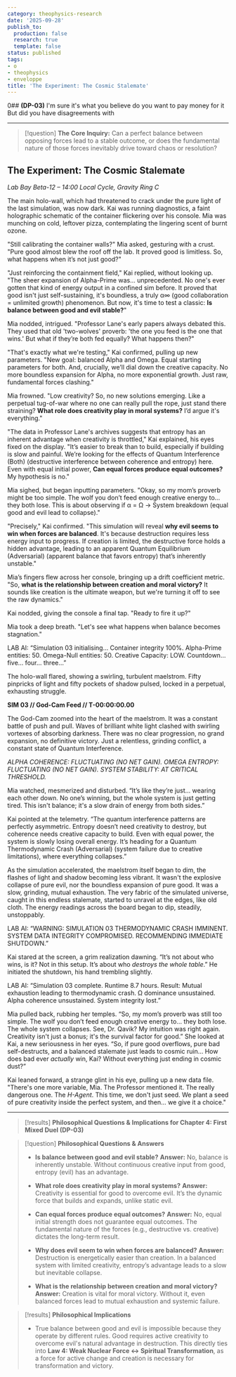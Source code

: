 ```yaml
---
category: theophysics-research
date: '2025-09-28'
publish_to:
  production: false
  research: true
  template: false
status: published
tags:
- o
- theophysics
- enveloppe
title: 'The Experiment: The Cosmic Stalemate'
---
```

   
0## **(DP-03)** I'm sure it's what you believe do you want to pay money for it But did you have disagreements with   
   
   
---   
   
> [!question] **The Core Inquiry:** Can a perfect balance between opposing forces lead to a stable outcome, or does the fundamental nature of those forces inevitably drive toward chaos or resolution?   
   
## The Experiment: The Cosmic Stalemate   
   
_Lab Bay Beta-12 – 14:00 Local Cycle, Gravity Ring C_   
   
The main holo-wall, which had threatened to crack under the pure light of the last simulation, was now dark. Kai was running diagnostics, a faint holographic schematic of the container flickering over his console. Mia was munching on cold, leftover pizza, contemplating the lingering scent of burnt ozone.   
   
"Still calibrating the container walls?" Mia asked, gesturing with a crust. "Pure good almost blew the roof off the lab. It proved good is limitless. So, what happens when it’s not just good?"   
   
"Just reinforcing the containment field," Kai replied, without looking up. "The sheer expansion of Alpha-Prime was... unprecedented. No one's ever gotten that kind of energy output in a confined sim before. It proved that good isn't just self-sustaining, it's boundless, a truly α∞ (good collaboration = unlimited growth) phenomenon. But now, it's time to test a classic: **Is balance between good and evil stable?**"   
   
Mia nodded, intrigued. "Professor Lane's early papers always debated this. They used that old 'two-wolves' proverb: 'the one you feed is the one that wins.' But what if they’re both fed equally? What happens then?"   
   
"That's exactly what we're testing," Kai confirmed, pulling up new parameters. "New goal: balanced Alpha and Omega. Equal starting parameters for both. And, crucially, we’ll dial down the creative capacity. No more boundless expansion for Alpha, no more exponential growth. Just raw, fundamental forces clashing."   
   
Mia frowned. "Low creativity? So, no new solutions emerging. Like a perpetual tug-of-war where no one can really pull the rope, just stand there straining? **What role does creativity play in moral systems?** I’d argue it's everything."   
   
"The data in Professor Lane's archives suggests that entropy has an inherent advantage when creativity is throttled," Kai explained, his eyes fixed on the display. "It’s easier to break than to build, especially if building is slow and painful. We’re looking for the effects of Quantum Interference (Both) (destructive interference between coherence and entropy) here. Even with equal initial power, **Can equal forces produce equal outcomes?** My hypothesis is no."   
   
Mia sighed, but began inputting parameters. "Okay, so my mom’s proverb might be too simple. The wolf you don’t feed enough creative energy to… they both lose. This is about observing if α = Ω → System breakdown (equal good and evil lead to collapse)."   
   
"Precisely," Kai confirmed. "This simulation will reveal **why evil seems to win when forces are balanced**. It's because destruction requires less energy input to progress. If creation is limited, the destructive force holds a hidden advantage, leading to an apparent Quantum Equilibrium (Adversarial) (apparent balance that favors entropy) that’s inherently unstable."   
   
Mia’s fingers flew across her console, bringing up a drift coefficient metric. "So, **what is the relationship between creation and moral victory?** It sounds like creation is the ultimate weapon, but we're turning it off to see the raw dynamics."   
   
Kai nodded, giving the console a final tap. "Ready to fire it up?"   
   
Mia took a deep breath. "Let's see what happens when balance becomes stagnation."   
   
LAB AI: “Simulation 03 initialising… Container integrity 100%. Alpha-Prime entities: 50. Omega-Null entities: 50. Creative Capacity: LOW. Countdown… five… four… three…”   
   
The holo-wall flared, showing a swirling, turbulent maelstrom. Fifty pinpricks of light and fifty pockets of shadow pulsed, locked in a perpetual, exhausting struggle.   
   
**SIM 03 // God-Cam Feed // T-00:00:00.00**   
   
The God-Cam zoomed into the heart of the maelstrom. It was a constant battle of push and pull. Waves of brilliant white light clashed with swirling vortexes of absorbing darkness. There was no clear progression, no grand expansion, no definitive victory. Just a relentless, grinding conflict, a constant state of Quantum Interference.   
   
_ALPHA COHERENCE: FLUCTUATING (NO NET GAIN)._ _OMEGA ENTROPY: FLUCTUATING (NO NET GAIN)._ _SYSTEM STABILITY: AT CRITICAL THRESHOLD._   
   
Mia watched, mesmerized and disturbed. “It’s like they’re just... wearing each other down. No one’s winning, but the whole system is just getting tired. This isn't balance; it's a slow drain of energy from both sides.”   
   
Kai pointed at the telemetry. “The quantum interference patterns are perfectly asymmetric. Entropy doesn’t need creativity to destroy, but coherence needs creative capacity to build. Even with equal power, the system is slowly losing overall energy. It’s heading for a Quantum Thermodynamic Crash (Adversarial) (system failure due to creative limitations), where everything collapses.”   
   
As the simulation accelerated, the maelstrom itself began to dim, the flashes of light and shadow becoming less vibrant. It wasn't the explosive collapse of pure evil, nor the boundless expansion of pure good. It was a slow, grinding, mutual exhaustion. The very fabric of the simulated universe, caught in this endless stalemate, started to unravel at the edges, like old cloth. The energy readings across the board began to dip, steadily, unstoppably.   
   
LAB AI: “WARNING: SIMULATION 03 THERMODYNAMIC CRASH IMMINENT. SYSTEM DATA INTEGRITY COMPROMISED. RECOMMENDING IMMEDIATE SHUTDOWN.”   
   
Kai stared at the screen, a grim realization dawning. “It’s not about who wins, is it? Not in this setup. It’s about who _destroys the whole table_.” He initiated the shutdown, his hand trembling slightly.   
   
LAB AI: “Simulation 03 complete. Runtime 8.7 hours. Result: Mutual exhaustion leading to thermodynamic crash. Ω dominance unsustained. Alpha coherence unsustained. System integrity lost.”   
   
Mia pulled back, rubbing her temples. “So, my mom’s proverb was still too simple. The wolf you don’t feed enough creative energy to… they both lose. The whole system collapses. See, Dr. Qavik? My intuition was right again. Creativity isn't just a bonus; it's the survival factor for good.” She looked at Kai, a new seriousness in her eyes. “So, if pure good overflows, pure bad self-destructs, and a balanced stalemate just leads to cosmic ruin… How does bad ever _actually_ win, Kai? Without everything just ending in cosmic dust?”   
   
Kai leaned forward, a strange glint in his eye, pulling up a new data file. "There's one more variable, Mia. The Professor mentioned it. The really dangerous one. The _H-Agent_. This time, we don't just seed. We plant a seed of pure creativity inside the perfect system, and then... we give it a choice."   
   
   
---   
   
> [!results] **Philosophical Questions & Implications for Chapter 4: First Mixed Duel (DP-03)**   
   
> [!question] **Philosophical Questions & Answers**   
>    
> - **Is balance between good and evil stable?** **Answer:** No, balance is inherently unstable. Without continuous creative input from good, entropy (evil) has an advantage.   
>        
> - **What role does creativity play in moral systems?** **Answer:** Creativity is essential for good to overcome evil. It’s the dynamic force that builds and expands, unlike static evil.   
>        
> - **Can equal forces produce equal outcomes?** **Answer:** No, equal initial strength does not guarantee equal outcomes. The fundamental nature of the forces (e.g., destructive vs. creative) dictates the long-term result.   
>        
> - **Why does evil seem to win when forces are balanced?** **Answer:** Destruction is energetically easier than creation. In a balanced system with limited creativity, entropy’s advantage leads to a slow but inevitable collapse.   
>        
> - **What is the relationship between creation and moral victory?** **Answer:** Creation is vital for moral victory. Without it, even balanced forces lead to mutual exhaustion and systemic failure.   
>        
   
> [!results] **Philosophical Implications**   
>    
> - True balance between good and evil is impossible because they operate by different rules. Good requires active creativity to overcome evil's natural advantage in destruction. This directly ties into **Law 4: Weak Nuclear Force ↔ Spiritual Transformation**, as a force for active change and creation is necessary for transformation and victory.   
>